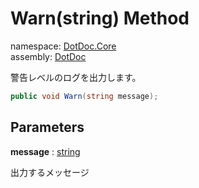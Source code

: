 ﻿# Warn\(string\) Method

namespace: [DotDoc\.Core](../../DotDoc.Core.md)<br />
assembly: [DotDoc](../../../DotDoc.md)

警告レベルのログを出力します。

```csharp
public void Warn(string message);
```

## Parameters

__message__ : [string](https://docs.microsoft.com/dotnet/api/System.String)

出力するメッセージ

